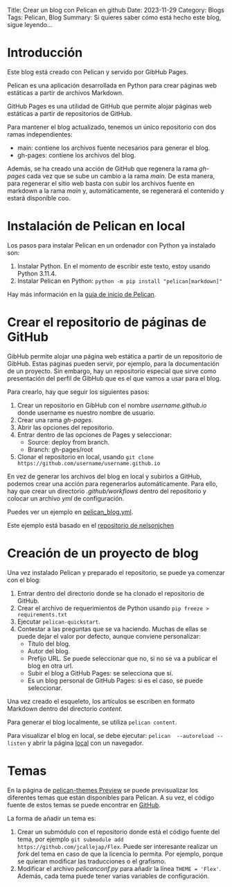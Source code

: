 Title: Crear un blog con Pelican en github
Date: 2023-11-29
Category: Blogs
Tags: Pelican, Blog
Summary: Si quieres saber cómo está hecho este blog, sigue leyendo...


# Introducción

Este blog está creado con Pelican y servido por GibHub Pages.

Pelican es una aplicación desarrollada en Python para crear páginas web estáticas a partir de archivos Markdown.

GitHub Pages es una utilidad de GitHub que permite alojar páginas web estáticas a partir de repositorios de GitHub.

Para mantener el blog actualizado, tenemos un único repositorio con dos ramas independientes:

* main: contiene los archivos fuente necesarios para generar el blog.
* gh-pages: contiene los archivos del blog.

Además, se ha creado una acción de GitHub que regenera la rama *gh-pages* cada vez que se sube un cambio a la rama *main*.
De esta manera, para regenerar el sitio web basta con subir los archivos fuente en markdown a la rama *main* y, automáticamente, se regenerará el contenido y estará disponible coo.


# Instalación de Pelican en local

Los pasos para instalar Pelican en un ordenador con Python ya instalado son:

1. Instalar Python. En el momento de escribir este texto, estoy usando Python 3.11.4.
1. Instalar Pelican en Python: ```python -m pip install "pelican[markdown]"```

Hay más información en la [guía de inicio de Pelican](https://docs.getpelican.com/en/stable/quickstart.html#installation).


# Crear el repositorio de páginas de GitHub

GibHub permite alojar una página web estática a partir de un repositorio de GibHub.
Estas páginas pueden servir, por ejemplo, para la documentación de un proyecto. 
Sin embargo, hay un repositorio especial que sirve como presentación del perfil de GibHub que es el que vamos a usar para el blog.

Para crearlo, hay que seguir los siguientes pasos:

1. Crear un repositorio en GibHub con el nombre *username.github.io* donde username es nuestro nombre de usuario.
1. Crear una rama *gh-pages*.
1. Abrir las opciones del repositorio.
1. Entrar dentro de las opciones de Pages y seleccionar:
    * Source: deploy from branch.
    * Branch: gh-pages/root
1. Clonar el repositorio en local, usando ```git clone https://github.com/username/username.github.io```

En vez de generar los archivos del blog en local y subirlos a GitHub, podemos crear una acción para regenerarlos automáticamente.
Para ello, hay que crear un directorio *.github/workflows* dentro del repositorio y colocar un archivo *yml* de configuración.

Puedes ver un ejemplo en [pelican_blog.yml](https://github.com/jcallejap/jcallejap.github.io/blob/main/.github/workflows/pelican_blog.yml).

Este ejemplo está basado en el [repositorio de nelsonjchen](https://github.com/nelsonjchen/gh-pages-pelican-action)


# Creación de un proyecto de blog

Una vez instalado Pelican y preparado el repositorio, se puede ya comenzar con el blog:

1. Entrar dentro del directorio donde se ha clonado el repositorio de GitHub.
1. Crear el archivo de requerimientos de Python usando ```pip freeze > requirements.txt```
1. Ejecutar ```pelican-quickstart```.
1. Contestar a las preguntas que se va haciendo. Muchas de ellas se puede dejar el valor por defecto, aunque conviene personalizar:
    * Título del blog.
    * Autor del blog.
    * Prefijo URL. Se puede seleccionar que no, si no se va a publicar el blog en otra url.
    * Subir el blog a GitHub Pages: se selecciona que sí.
    * Es un blog personal de GitHub Pages: si es el caso, se puede seleccionar.

Una vez creado el esqueleto, los artículos se escriben en formato Markdown dentro del directorio *content*.

Para generar el blog localmente, se utiliza ```pelican content```.

Para visualizar el blog en local, se debe ejecutar: ```pelican  --autoreload --listen``` y abrir la página [local](http://localhost:8000/) con un navegador.


# Temas

En la página de [pelican-themes Preview](https://pelicanthemes.com/) se puede previsualizar los diferentes temas que están disponibles para Pelican.
A su vez, el código fuente de estos temas se puede encontrar en [GitHub](https://github.com/getpelican/pelican-themes).

La forma de añadir un tema es:

1. Crear un submódulo con el repositorio donde está el código fuente del tema, por ejemplo ```git submodule add https://github.com/jcallejap/Flex```.
   Puede ser interesante realizar un *fork* del tema en caso de que la licencia lo permita.
   Por ejemplo, porque se quieran modificar las traducciones o el grafismo.
1. Modificar el archivo *pelicanconf.py* para añadir la línea ```THEME = 'Flex'```.
   Además, cada tema puede tener varias variables de configuración.

